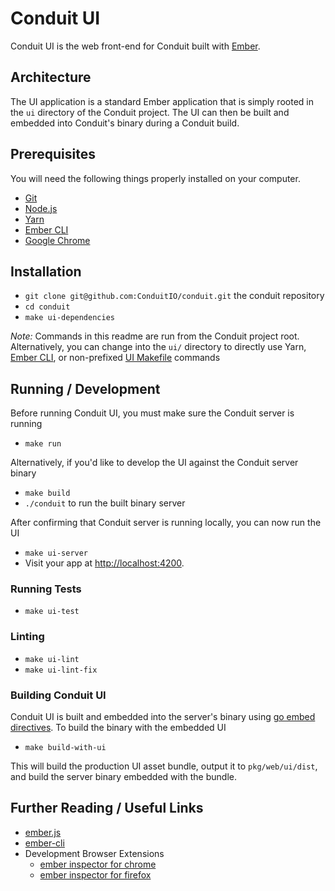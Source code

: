 # Conduit UI

Conduit UI is the web front-end for Conduit built with [Ember](https://emberjs.com/).

## Architecture

The UI application is a standard Ember application that is simply rooted in the `ui` directory of the Conduit project. The UI can then be built and embedded into Conduit's binary during a Conduit build.

## Prerequisites

You will need the following things properly installed on your computer.

* [Git](https://git-scm.com/)
* [Node.js](https://nodejs.org/)
* [Yarn](https://yarnpkg.com/)
* [Ember CLI](https://cli.emberjs.com/release/)
* [Google Chrome](https://google.com/chrome/)

## Installation

* `git clone git@github.com:ConduitIO/conduit.git` the conduit repository
* `cd conduit`
* `make ui-dependencies`

_Note:_ Commands in this readme are run from the Conduit project root. Alternatively, you can change into the `ui/` directory to directly use Yarn, [Ember CLI](https://ember-cli.com/), or non-prefixed [UI Makefile](Makefile) commands

## Running / Development

Before running Conduit UI, you must make sure the Conduit server is running

* `make run`

Alternatively, if you'd like to develop the UI against the Conduit server binary

* `make build`
* `./conduit` to run the built binary server

After confirming that Conduit server is running locally, you can now run the UI

* `make ui-server `
* Visit your app at [http://localhost:4200](http://localhost:4200).

### Running Tests

* `make ui-test`

### Linting
* `make ui-lint`
* `make ui-lint-fix`

### Building Conduit UI

Conduit UI is built and embedded into the server's binary using [go embed directives](https://pkg.go.dev/embed). To build the binary with the embedded UI

* `make build-with-ui`

This will build the production UI asset bundle, output it to `pkg/web/ui/dist`, and build the server binary embedded with the bundle.

## Further Reading / Useful Links

* [ember.js](https://emberjs.com/)
* [ember-cli](https://cli.emberjs.com/release/)
* Development Browser Extensions
  * [ember inspector for chrome](https://chrome.google.com/webstore/detail/ember-inspector/bmdblncegkenkacieihfhpjfppoconhi)
  * [ember inspector for firefox](https://addons.mozilla.org/en-US/firefox/addon/ember-inspector/)
